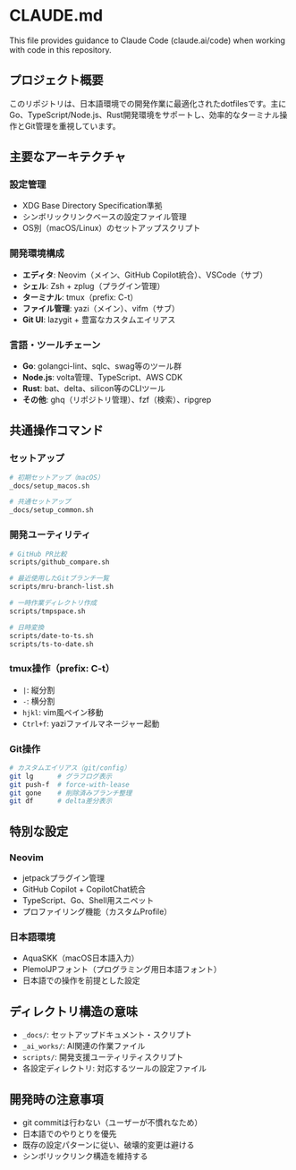 # CLAUDE.md

This file provides guidance to Claude Code (claude.ai/code) when working with code in this repository.

## プロジェクト概要

このリポジトリは、日本語環境での開発作業に最適化されたdotfilesです。主にGo、TypeScript/Node.js、Rust開発環境をサポートし、効率的なターミナル操作とGit管理を重視しています。

## 主要なアーキテクチャ

### 設定管理
- XDG Base Directory Specification準拠
- シンボリックリンクベースの設定ファイル管理
- OS別（macOS/Linux）のセットアップスクリプト

### 開発環境構成
- **エディタ**: Neovim（メイン、GitHub Copilot統合）、VSCode（サブ）
- **シェル**: Zsh + zplug（プラグイン管理）
- **ターミナル**: tmux（prefix: C-t）
- **ファイル管理**: yazi（メイン）、vifm（サブ）
- **Git UI**: lazygit + 豊富なカスタムエイリアス

### 言語・ツールチェーン
- **Go**: golangci-lint、sqlc、swag等のツール群
- **Node.js**: volta管理、TypeScript、AWS CDK
- **Rust**: bat、delta、silicon等のCLIツール
- **その他**: ghq（リポジトリ管理）、fzf（検索）、ripgrep

## 共通操作コマンド

### セットアップ
```bash
# 初期セットアップ（macOS）
_docs/setup_macos.sh

# 共通セットアップ
_docs/setup_common.sh
```

### 開発ユーティリティ
```bash
# GitHub PR比較
scripts/github_compare.sh

# 最近使用したGitブランチ一覧
scripts/mru-branch-list.sh

# 一時作業ディレクトリ作成
scripts/tmpspace.sh

# 日時変換
scripts/date-to-ts.sh
scripts/ts-to-date.sh
```

### tmux操作（prefix: C-t）
- `|`: 縦分割
- `-`: 横分割  
- `hjkl`: vim風ペイン移動
- `Ctrl+f`: yaziファイルマネージャー起動

### Git操作
```bash
# カスタムエイリアス（git/config）
git lg      # グラフログ表示
git push-f  # force-with-lease
git gone    # 削除済みブランチ整理
git df      # delta差分表示
```

## 特別な設定

### Neovim
- jetpackプラグイン管理
- GitHub Copilot + CopilotChat統合
- TypeScript、Go、Shell用スニペット
- プロファイリング機能（カスタムProfile）

### 日本語環境
- AquaSKK（macOS日本語入力）
- PlemolJPフォント（プログラミング用日本語フォント）
- 日本語での操作を前提とした設定

## ディレクトリ構造の意味

- `_docs/`: セットアップドキュメント・スクリプト
- `_ai_works/`: AI関連の作業ファイル
- `scripts/`: 開発支援ユーティリティスクリプト
- 各設定ディレクトリ: 対応するツールの設定ファイル

## 開発時の注意事項

- git commitは行わない（ユーザーが不慣れなため）
- 日本語でのやりとりを優先
- 既存の設定パターンに従い、破壊的変更は避ける
- シンボリックリンク構造を維持する
